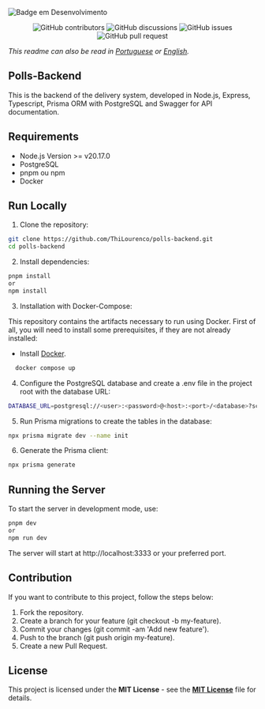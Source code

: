 ![Badge em Desenvolvimento](http://img.shields.io/static/v1?label=STATUS&message=%20DEVELOPMENT&color=GREEN&style=for-the-badge)

<p align="center">
<img src="https://img.shields.io/github/contributors/ThiLourenco/polls-backend" alt="GitHub contributors" />
<img src="https://img.shields.io/github/discussions/ThiLourenco/polls-backend" alt="GitHub discussions" />
<img src="https://img.shields.io/github/issues/ThiLourenco/polls-backend" alt="GitHub issues" />
<img src="https://img.shields.io/github/issues-pr/ThiLourenco/polls-backend" alt="GitHub pull request" />
</p>

*This readme can also be read in [Portuguese](README-pt-BR.md) or [English](README.md).*


## Polls-Backend

This is the backend of the delivery system, developed in Node.js, Express, Typescript, Prisma ORM with PostgreSQL and Swagger for API documentation.

## Requirements

- Node.js Version >= v20.17.0
- PostgreSQL
- pnpm ou npm
- Docker

## Run Locally

1. Clone the repository:

```bash
git clone https://github.com/ThiLourenco/polls-backend.git
cd polls-backend
```
2. Install dependencies:
```bash
pnpm install
or
npm install
```
3. Installation with Docker-Compose:

This repository contains the artifacts necessary to run using Docker. First of all, you will need to install some prerequisites, if they are not already installed:

  * Install [Docker](https://docs.docker.com/get-docker/).

```bash 
  docker compose up
```


4. Configure the PostgreSQL database and create a .env file in the project root with the database URL: 
  

```bash
DATABASE_URL=postgresql://<user>:<password>@<host>:<port>/<database>?schema=public
```
5. Run Prisma migrations to create the tables in the database:

```bash
npx prisma migrate dev --name init
```

6. Generate the Prisma client:
```bash
npx prisma generate
```
## Running the Server



To start the server in development mode, use:
```bash
pnpm dev
or 
npm run dev
```
The server will start at http://localhost:3333 or your preferred port.

## Contribution
If you want to contribute to this project, follow the steps below:

1. Fork the repository.
2. Create a branch for your feature (git checkout -b my-feature).
3. Commit your changes (git commit -am 'Add new feature').
4. Push to the branch (git push origin my-feature).
5. Create a new Pull Request.


## License

This project is licensed under the **MIT License** - see the [**MIT License**](https://github.com/ThiLourenco/polls-backend/blob/main/LICENSE) file for details.